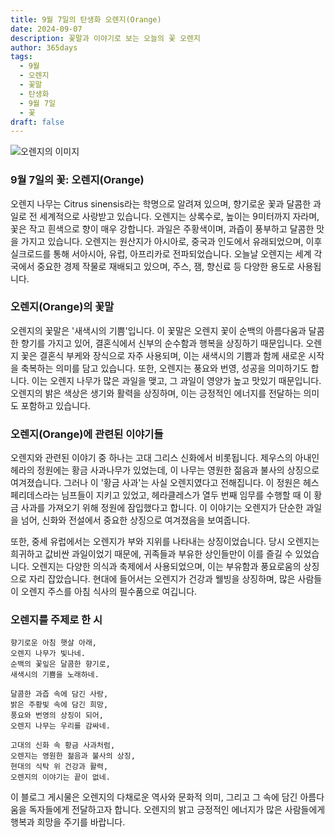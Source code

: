 ```yaml
---
title: 9월 7일의 탄생화 오렌지(Orange)
date: 2024-09-07
description: 꽃말과 이야기로 보는 오늘의 꽃 오렌지
author: 365days
tags:
  - 9월
  - 오렌지
  - 꽃말
  - 탄생화
  - 9월 7일
  - 꽃
draft: false
---
```


![오렌지의 이미지](https://cdn.pixabay.com/photo/2019/04/26/16/14/orange-flower-4157944_1280.jpg#center)


### 9월 7일의 꽃: 오렌지(Orange)

오렌지 나무는 Citrus sinensis라는 학명으로 알려져 있으며, 향기로운 꽃과 달콤한 과일로 전 세계적으로 사랑받고 있습니다. 오렌지는 상록수로, 높이는 9미터까지 자라며, 꽃은 작고 흰색으로 향이 매우 강합니다. 과일은 주황색이며, 과즙이 풍부하고 달콤한 맛을 가지고 있습니다. 오렌지는 원산지가 아시아로, 중국과 인도에서 유래되었으며, 이후 실크로드를 통해 서아시아, 유럽, 아프리카로 전파되었습니다. 오늘날 오렌지는 세계 각국에서 중요한 경제 작물로 재배되고 있으며, 주스, 잼, 향신료 등 다양한 용도로 사용됩니다.

### 오렌지(Orange)의 꽃말

오렌지의 꽃말은 '새색시의 기쁨'입니다. 이 꽃말은 오렌지 꽃이 순백의 아름다움과 달콤한 향기를 가지고 있어, 결혼식에서 신부의 순수함과 행복을 상징하기 때문입니다. 오렌지 꽃은 결혼식 부케와 장식으로 자주 사용되며, 이는 새색시의 기쁨과 함께 새로운 시작을 축복하는 의미를 담고 있습니다. 또한, 오렌지는 풍요와 번영, 성공을 의미하기도 합니다. 이는 오렌지 나무가 많은 과일을 맺고, 그 과일이 영양가 높고 맛있기 때문입니다. 오렌지의 밝은 색상은 생기와 활력을 상징하며, 이는 긍정적인 에너지를 전달하는 의미도 포함하고 있습니다.

### 오렌지(Orange)에 관련된 이야기들

오렌지와 관련된 이야기 중 하나는 고대 그리스 신화에서 비롯됩니다. 제우스의 아내인 헤라의 정원에는 황금 사과나무가 있었는데, 이 나무는 영원한 젊음과 불사의 상징으로 여겨졌습니다. 그러나 이 '황금 사과'는 사실 오렌지였다고 전해집니다. 이 정원은 헤스페리데스라는 님프들이 지키고 있었고, 헤라클레스가 열두 번째 임무를 수행할 때 이 황금 사과를 가져오기 위해 정원에 잠입했다고 합니다. 이 이야기는 오렌지가 단순한 과일을 넘어, 신화와 전설에서 중요한 상징으로 여겨졌음을 보여줍니다.

또한, 중세 유럽에서는 오렌지가 부와 지위를 나타내는 상징이었습니다. 당시 오렌지는 희귀하고 값비싼 과일이었기 때문에, 귀족들과 부유한 상인들만이 이를 즐길 수 있었습니다. 오렌지는 다양한 의식과 축제에서 사용되었으며, 이는 부유함과 풍요로움의 상징으로 자리 잡았습니다. 현대에 들어서는 오렌지가 건강과 웰빙을 상징하며, 많은 사람들이 오렌지 주스를 아침 식사의 필수품으로 여깁니다.

### 오렌지를 주제로 한 시

	향기로운 아침 햇살 아래,
	오렌지 나무가 빛나네.
	순백의 꽃잎은 달콤한 향기로,
	새색시의 기쁨을 노래하네.
	
	달콤한 과즙 속에 담긴 사랑,
	밝은 주황빛 속에 담긴 희망,
	풍요와 번영의 상징이 되어,
	오렌지 나무는 우리를 감싸네.
	
	고대의 신화 속 황금 사과처럼,
	오렌지는 영원한 젊음과 불사의 상징,
	현대의 식탁 위 건강과 활력,
	오렌지의 이야기는 끝이 없네.

이 블로그 게시물은 오렌지의 다채로운 역사와 문화적 의미, 그리고 그 속에 담긴 아름다움을 독자들에게 전달하고자 합니다. 오렌지의 밝고 긍정적인 에너지가 많은 사람들에게 행복과 희망을 주기를 바랍니다.

